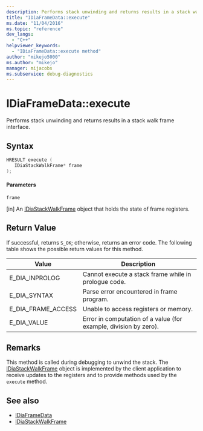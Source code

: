```yaml
---
description: Performs stack unwinding and returns results in a stack walk frame interface.
title: "IDiaFrameData::execute"
ms.date: "11/04/2016"
ms.topic: "reference"
dev_langs:
  - "C++"
helpviewer_keywords:
  - "IDiaFrameData::execute method"
author: "mikejo5000"
ms.author: "mikejo"
manager: mijacobs
ms.subservice: debug-diagnostics
---
```


# IDiaFrameData::execute

Performs stack unwinding and returns results in a stack walk frame interface.

## Syntax

```c++
HRESULT execute ( 
   IDiaStackWalkFrame* frame
);
```

#### Parameters

 `frame`

[in] An [IDiaStackWalkFrame](../../debugger/debug-interface-access/idiastackwalkframe.md) object that holds the state of frame registers.

## Return Value

If successful, returns `S_OK`; otherwise, returns an error code. The following table shows the possible return values for this method.

|Value|Description|
|-----------|-----------------|
|E_DIA_INPROLOG|Cannot execute a stack frame while in prologue code.|
|E_DIA_SYNTAX|Parse error encountered in frame program.|
|E_DIA_FRAME_ACCESS|Unable to access registers or memory.|
|E_DIA_VALUE|Error in computation of a value (for example, division by zero).|

## Remarks

This method is called during debugging to unwind the stack. The [IDiaStackWalkFrame](../../debugger/debug-interface-access/idiastackwalkframe.md) object is implemented by the client application to receive updates to the registers and to provide methods used by the `execute` method.

## See also

- [IDiaFrameData](../../debugger/debug-interface-access/idiaframedata.md)
- [IDiaStackWalkFrame](../../debugger/debug-interface-access/idiastackwalkframe.md)
